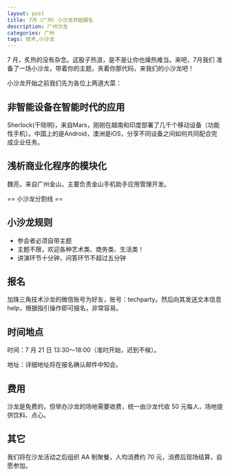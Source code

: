 ```yaml
---
layout: post
title: 7月（广州）小沙龙开始报名
description: 广州沙龙
categories: 广州
tags: 技术,小沙龙
---
```



7 月，炙热的没有杂念。这股子热浪，是不是让你也燥热难当。来吧，7月我们
准备了一场小沙龙，带着你的主题，夹着你那代码，来我们的小沙龙吧！

小沙龙开始之前我们先为各位上两道大菜：


非智能设备在智能时代的应用
--------
Sherlock(干晓明)，来自Mars，刚刚在越南和印度部署了几千个移动设备（功能
性手机）。中国上的是Android，澳洲是iOS，分享不同设备之间如何共同配合完
成企业任务。


浅析商业化程序的模块化
------
魏亮，来自广州金山，主要负责金山手机助手应用管理开发。


== 小沙龙分割线 ==

小沙龙规则
---------

 - 参会者必须自带主题
 - 主题不限，欢迎各种艺术类、商务类、生活类！
 - 讲演环节十分钟，问答环节不超过五分钟


报名
----
加珠三角技术沙龙的微信账号为好友，账号：techparty。然后向其发送文本信息 help，根据指引操作即可报名，非常容易。

时间地点
----------

时间：7 月 21 日 13:30～18:00（准时开始，迟到不候）。

地址：详细地址将在报名确认邮件中知会。

费用
------
沙龙是免费的，但举办沙龙的场地需要收费，统一由沙龙代收 50 元每人，场地提供饮料、点心。

其它
-------
我们将在沙龙活动之后组织 AA 制聚餐，人均消费约 70 元，消费后现场结算，自愿参加。
